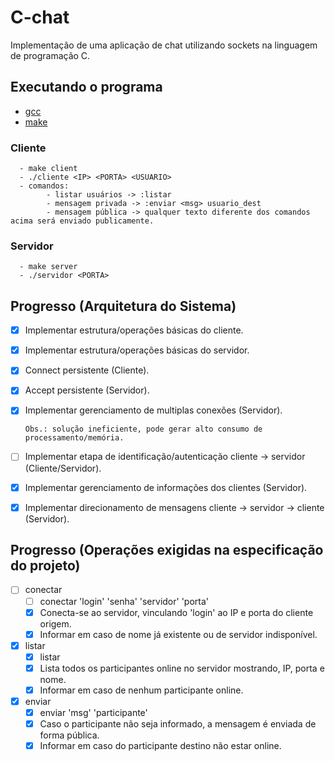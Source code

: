 # C-chat
Implementação de uma aplicação de chat utilizando sockets na linguagem de programação C.

## Executando o programa

- [gcc](https://gcc.gnu.org/)
- [make](https://www.gnu.org/software/make/)

### Cliente
      - make client
      - ./cliente <IP> <PORTA> <USUARIO>
      - comandos:
            - listar usuários -> :listar
            - mensagem privada -> :enviar <msg> usuario_dest
            - mensagem pública -> qualquer texto diferente dos comandos acima será enviado publicamente.

### Servidor
      - make server
      - ./servidor <PORTA>

## Progresso (Arquitetura do Sistema)

- [x] Implementar estrutura/operações básicas do cliente.
- [x] Implementar estrutura/operações básicas do servidor.
- [x] Connect persistente (Cliente).
- [x] Accept persistente (Servidor).
- [x] Implementar gerenciamento de multiplas conexões (Servidor).
      
      Obs.: solução ineficiente, pode gerar alto consumo de processamento/memória.

- [ ] Implementar etapa de identificação/autenticação cliente -> servidor (Cliente/Servidor).
- [x] Implementar gerenciamento de informações dos clientes (Servidor).
- [x] Implementar direcionamento de mensagens cliente -> servidor -> cliente (Servidor).

## Progresso (Operações exigidas na especificação do projeto)

- [ ] conectar
  - [ ] conectar 'login' 'senha' 'servidor' 'porta'
  - [x] Conecta-se ao servidor, vinculando 'login' ao IP e porta do cliente origem.
  - [x] Informar em caso de nome já existente ou de servidor indisponível.
- [x] listar
  - [x] listar
  - [x] Lista todos os participantes online no servidor mostrando, IP, porta e nome.
  - [x] Informar em caso de nenhum participante online.
- [x] enviar
  - [x] enviar 'msg' 'participante'
  - [x] Caso o participante não seja informado, a mensagem é enviada de forma pública.
  - [x] Informar em caso do participante destino não estar online.
